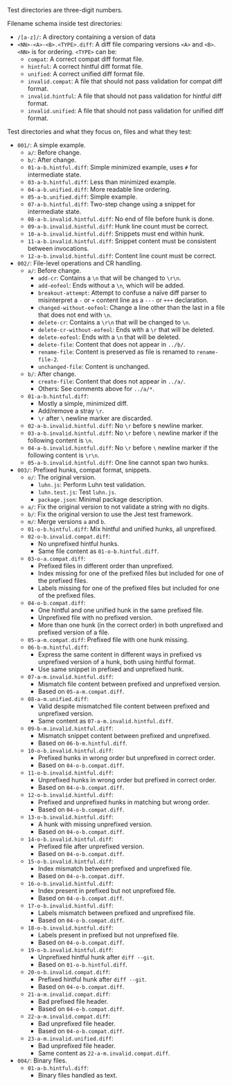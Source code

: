 Test directories are three-digit numbers.

Filename schema inside test directories:
- `/[a-z]/`:
  A directory containing a version of data
- `<NN>-<A>-<B>.<TYPE>.diff`:
  A diff file comparing versions `<A>` and `<B>`.
  `<NN>` is for ordering.
  `<TYPE>` can be:
  - `compat`: A correct compat diff format file.
  - `hintful`: A correct hintful diff format file.
  - `unified`: A correct unified diff format file.
  - `invalid.compat`: A file that should not pass validation for compat diff format.
  - `invalid.hintful`: A file that should not pass validation for hintful diff format.
  - `invalid.unified`: A file that should not pass validation for unified diff format.

Test directories and what they focus on, files and what they test:
- `001/`:
  A simple example.
  - `a/`:
    Before change.
  - `b/`:
    After change.
  - `01-a-b.hintful.diff`:
    Simple minimized example, uses `#` for intermediate state.
  - `03-a-b.hintful.diff`:
    Less than minimized example.
  - `04-a-b.unified.diff`:
    More readable line ordering.
  - `05-a-b.unified.diff`:
    Simple example.
  - `07-a-b.hintful.diff`:
    Two-step change using a snippet for intermediate state.
  - `08-a-b.invalid.hintful.diff`:
    No end of file before hunk is done.
  - `09-a-b.invalid.hintful.diff`:
    Hunk line count must be correct.
  - `10-a-b.invalid.hintful.diff`:
    Snippets must end within hunk.
  - `11-a-b.invalid.hintful.diff`:
    Snippet content must be consistent between invocations.
  - `12-a-b.invalid.hintful.diff`:
    Content line count must be correct.
- `002/`:
  File-level operations and CR handling.
  - `a/`:
    Before change.
    - `add-cr`:
      Contains a `\n` that will be changed to `\r\n`.
    - `add-eofeol`:
      Ends without a `\n`, which will be added.
    - `breakout-attempt`:
      Attempt to confuse a naïve diff parser to misinterpret a `-` or `+` content line as a `---` or `+++` declaration.
    - `changed-without-eofeol`:
      Change a line other than the last in a file that does not end with `\n`.
    - `delete-cr`:
      Contains a `\r\n` that will be changed to `\n`.
    - `delete-cr-without-eofeol`:
      Ends with a `\r` that will be deleted.
    - `delete-eofeol`:
      Ends with a `\n` that will be deleted.
    - `delete-file`:
      Content that does not appear in `../b/`.
    - `rename-file`:
      Content is preserved as file is renamed to `rename-file-2`.
    - `unchanged-file`:
      Content is unchanged.
  - `b/`:
    After change.
    - `create-file`:
      Content that does not appear in `../a/`.
    - Others:
      See comments above for `../a/*`.
  - `01-a-b.hintful.diff`:
    - Mostly a simple, minimized diff.
    - Add/remove a stray `\r`.
    - `\r` after `\` newline marker are discarded.
  - `02-a-b.invalid.hintful.diff`:
    No `\r` before `$` newline marker.
  - `03-a-b.invalid.hintful.diff`:
    No `\r` before `\` newline marker if the following content is `\n`.
  - `04-a-b.invalid.hintful.diff`:
    No `\r` before `\` newline marker if the following content is `\r\n`.
  - `05-a-b.invalid.hintful.diff`:
    One line cannot span two hunks.
- `003/`:
  Prefixed hunks, compat format, snippets.
  - `o/`:
    The original version.
    - `luhn.js`:
      Perform Luhn test validation.
    - `luhn.test.js`:
      Test `luhn.js`.
    - `package.json`:
      Minimal package description.
  - `a/`:
    Fix the original version to not validate a string with no digits.
  - `b/`:
    Fix the original version to use the Jest test framework.
  - `m/`:
    Merge versions `a` and `b`.
  - `01-o-b.hintful.diff`:
    Mix hintful and unified hunks, all unprefixed.
  - `02-o-b.invalid.compat.diff`:
    - No unprefixed hintful hunks.
    - Same file content as `01-o-b.hintful.diff`.
  - `03-o-a.compat.diff`:
    - Prefixed files in different order than unprefixed.
    - Index missing for one of the prefixed files but included for one of the prefixed files.
    - Labels missing for one of the prefixed files but included for one of the prefixed files.
  - `04-o-b.compat.diff`:
    - One hintful and one unified hunk in the same prefixed file.
    - Unprefixed file with no prefixed version.
    - More than one hunk (in the correct order) in both unprefixed and prefixed version of a file.
  - `05-a-m.compat.diff`:
    Prefixed file with one hunk missing.
  - `06-b-m.hintful.diff`:
    - Express the same content in different ways in prefixed vs unprefixed version of a hunk, both using hintful format.
    - Use same snippet in prefixed and unprefixed hunk.
  - `07-a-m.invalid.hintful.diff`:
    - Mismatch file content between prefixed and unprefixed version.
    - Based on `05-a-m.compat.diff`.
  - `08-a-m.unified.diff`:
    - Valid despite mismatched file content between prefixed and unprefixed version.
    - Same content as `07-a-m.invalid.hintful.diff`.
  - `09-b-m.invalid.hintful.diff`:
    - Mismatch snippet content between prefixed and unprefixed.
    - Based on `06-b-m.hintful.diff`.
  - `10-o-b.invalid.hintful.diff`:
    - Prefixed hunks in wrong order but unprefixed in correct order.
    - Based on `04-o-b.compat.diff`.
  - `11-o-b.invalid.hintful.diff`:
    - Unprefixed hunks in wrong order but prefixed in correct order.
    - Based on `04-o-b.compat.diff`.
  - `12-o-b.invalid.hintful.diff`:
    - Prefixed and unprefixed hunks in matching but wrong order.
    - Based on `04-o-b.compat.diff`.
  - `13-o-b.invalid.hintful.diff`:
    - A hunk with missing unprefixed version.
    - Based on `04-o-b.compat.diff`.
  - `14-o-b.invalid.hintful.diff`:
    - Prefixed file after unprefixed version.
    - Based on `04-o-b.compat.diff`.
  - `15-o-b.invalid.hintful.diff`:
    - Index mismatch between prefixed and unprefixed file.
    - Based on `04-o-b.compat.diff`.
  - `16-o-b.invalid.hintful.diff`:
    - Index present in prefixed but not unprefixed file.
    - Based on `04-o-b.compat.diff`.
  - `17-o-b.invalid.hintful.diff`:
    - Labels mismatch between prefixed and unprefixed file.
    - Based on `04-o-b.compat.diff`.
  - `18-o-b.invalid.hintful.diff`:
    - Labels present in prefixed but not unprefixed file.
    - Based on `04-o-b.compat.diff`.
  - `19-o-b.invalid.hintful.diff`:
    - Unprefixed hintful hunk after `diff --git`.
    - Based on `01-o-b.hintful.diff`.
  - `20-o-b.invalid.compat.diff`:
    - Prefixed hintful hunk after `diff --git`.
    - Based on `04-o-b.compat.diff`.
  - `21-a-m.invalid.compat.diff`:
    - Bad prefixed file header.
    - Based on `04-o-b.compat.diff`.
  - `22-a-m.invalid.compat.diff`:
    - Bad unprefixed file header.
    - Based on `04-o-b.compat.diff`.
  - `23-a-m.invalid.unified.diff`:
    - Bad unprefixed file header.
    - Same content as `22-a-m.invalid.compat.diff`.
- `004/`:
  Binary files.
  - `01-a-b.hintful.diff`:
    - Binary files handled as text.
